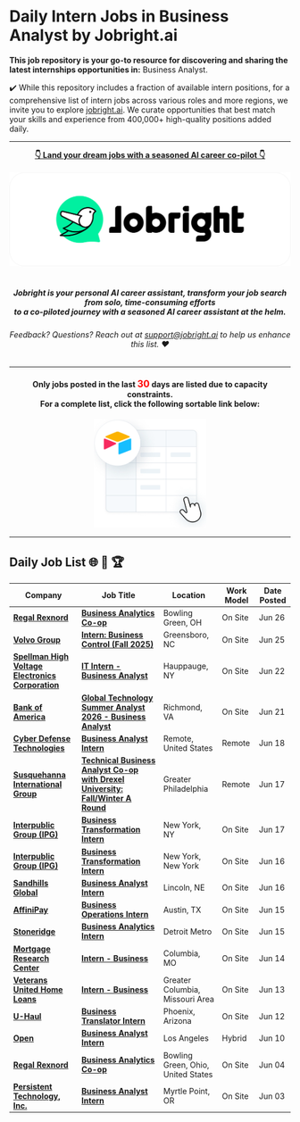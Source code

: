 
# Daily Intern Jobs in Business Analyst by Jobright.ai



**This job repository is your go-to resource for discovering and sharing the latest internships opportunities in:** Business Analyst.


✔️ While this repository includes a fraction of available intern positions, for a comprehensive list of intern jobs across various roles and more regions, we invite you to explore [jobright.ai](https://jobright.ai/?utm_campaign=1067&utm_source=git). We curate opportunities that best match your skills and experience from 400,000+ high-quality positions added daily.

---

<div align="center">
<p>
    <a href="https://jobright.ai/?utm_campaign=1067&utm_source=git"><b>👇 Land your dream jobs with a seasoned AI career co-pilot 👇</b></a>
    <br>
    <br>
    <a href="https://jobright.ai/?utm_campaign=1067&utm_source=git">
        <img src="./static/img/jrbtn.svg" alt="jobright.ai">
    </a>
    <br>
    <br>
    <i>
    <sub> 
        <h5>
        Jobright is your personal AI career assistant, transform your job search from solo, time-consuming efforts 
        <br>
        to a co-piloted journey with a seasoned AI career assistant at the helm.
        </h5>
    </sub>
    </i>
</p>
<p>
    <sub> 
        <h6>
            Feedback? Questions? Reach out at <a href="mailto:support@jobright.ai">support@jobright.ai</a> to help us enhance this list. ❤️
        </h6>
    </sub>
</p>

---
<h4>
Only jobs posted in the last <span style="color: red; font-weight: bold; font-size: larger;">30</span> days are listed due to capacity constraints.
<br>
For a complete list, click the following sortable link below:
</h4>
<a href="https://intern-list.com/?selectedKey=📊%20Business%20Analyst&utm_source=1101&utm_campaign=Business Analyst">
    <img src="./static/img/airtable.png" alt="excel_icon", style="width: 40%; height: 40%;">
</a>
</div>

---
## Daily Job List  🌐 🧭 🏆


<!-- Please leave a one line gap between this and the table TABLE_START (DO NOT CHANGE THIS LINE) -->

| Company | Job Title | Location | Work Model | Date Posted |
| ----- | --------- |  --------- | ---- | ------- |
| **[Regal Rexnord](https://www.regalrexnord.com)** | **[Business Analytics Co-op](https://jobright.ai/jobs/info/684096a5d01bfd05d5a54b14?utm_campaign=1067&utm_source=git)** | Bowling Green, OH | On Site | Jun 26 |
| **[Volvo Group](http://www.volvogroup.com)** | **[Intern: Business Control (Fall 2025)](https://jobright.ai/jobs/info/685c4b95dcd532b2511fb73d?utm_campaign=1067&utm_source=git)** | Greensboro, NC | On Site | Jun 25 |
| **[Spellman High Voltage Electronics Corporation](http://www.spellmanhv.com)** | **[IT Intern - Business Analyst](https://jobright.ai/jobs/info/68018f21b77ab4a14fe5c372?utm_campaign=1067&utm_source=git)** | Hauppauge, NY | On Site | Jun 22 |
| **[Bank of America](https://www.bankofamerica.com)** | **[Global Technology Summer Analyst 2026 - Business Analyst](https://jobright.ai/jobs/info/6856679ee1ff3143aab9d19e?utm_campaign=1067&utm_source=git)** | Richmond, VA | On Site | Jun 21 |
| **[Cyber Defense Technologies](http://www.cyberdefensetechnologies.com)** | **[Business Analyst Intern](https://jobright.ai/jobs/info/68535f3a4ba8dddb03724fd4?utm_campaign=1067&utm_source=git)** | Remote, United States | Remote | Jun 18 |
| **[Susquehanna International Group](http://sig.com)** | **[Technical Business Analyst Co-op with Drexel University: Fall/Winter A Round](https://jobright.ai/jobs/info/68194167801e6cb66bc86222?utm_campaign=1067&utm_source=git)** | Greater Philadelphia | Remote | Jun 17 |
| **[Interpublic Group (IPG)](http://www.interpublic.com)** | **[Business Transformation Intern](https://jobright.ai/jobs/info/68511c4f8c5a59aa04f5485d?utm_campaign=1067&utm_source=git)** | New York, NY | On Site | Jun 17 |
| **[Interpublic Group (IPG)](http://www.interpublic.com)** | **[Business Transformation  Intern](https://jobright.ai/jobs/info/685110d63816db6ec5c24098?utm_campaign=1067&utm_source=git)** | New York, New York | On Site | Jun 16 |
| **[Sandhills Global](https://www.sandhills.com/)** | **[Business Analyst Intern](https://jobright.ai/jobs/info/678f377e215dc6e7f646212b?utm_campaign=1067&utm_source=git)** | Lincoln, NE | On Site | Jun 16 |
| **[AffiniPay](https://www.affinipay.com)** | **[Business Operations Intern](https://jobright.ai/jobs/info/683220b862f0b2a7a793de76?utm_campaign=1067&utm_source=git)** | Austin, TX | On Site | Jun 15 |
| **[Stoneridge](http://www.stoneridge.com)** | **[Business Analytics Intern](https://jobright.ai/jobs/info/678036c65f00a85234004029?utm_campaign=1067&utm_source=git)** | Detroit Metro | On Site | Jun 15 |
| **[Mortgage Research Center](https://www.mortgageresearch.com/)** | **[Intern - Business](https://jobright.ai/jobs/info/684dd540fb9160260bc41d8f?utm_campaign=1067&utm_source=git)** | Columbia, MO | On Site | Jun 14 |
| **[Veterans United Home Loans](https://www.veteransunited.com)** | **[Intern - Business](https://jobright.ai/jobs/info/684c7c6cb4feb1c6cb242a2e?utm_campaign=1067&utm_source=git)** | Greater Columbia, Missouri Area | On Site | Jun 13 |
| **[U-Haul](http://www.uhaul.com/)** | **[Business Translator Intern](https://jobright.ai/jobs/info/684b649108ebc2dec0620fc1?utm_campaign=1067&utm_source=git)** | Phoenix, Arizona | On Site | Jun 12 |
| **[Open](https://o-p-e-n.com)** | **[Business Analyst Intern](https://jobright.ai/jobs/info/68489a2812afe2185e64491c?utm_campaign=1067&utm_source=git)** | Los Angeles | Hybrid | Jun 10 |
| **[Regal Rexnord](https://www.regalrexnord.com)** | **[Business Analytics Co-op](https://jobright.ai/jobs/info/68409b704ec0693395bd9e77?utm_campaign=1067&utm_source=git)** | Bowling Green, Ohio, United States | On Site | Jun 04 |
| **[Persistent Technology, Inc.](https://perstechinc.com)** | **[Business Analyst Intern](https://jobright.ai/jobs/info/68523d7955ceed42753a63d4?utm_campaign=1067&utm_source=git)** | Myrtle Point, OR | On Site | Jun 03 |
<!-- Please leave a one line gap between this and the table TABLE_END (DO NOT CHANGE THIS LINE) -->
